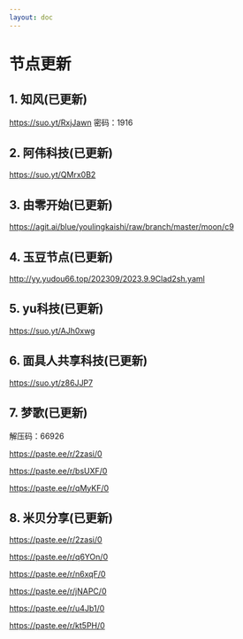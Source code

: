 ```yaml
---
layout: doc
---
```

# 节点更新

## 1. 知风(已更新)

https://suo.yt/RxjJawn 密码：1916

## 2. 阿伟科技(已更新)

https://suo.yt/QMrx0B2

## 3. 由零开始(已更新)

https://agit.ai/blue/youlingkaishi/raw/branch/master/moon/c9

## 4. 玉豆节点(已更新)

http://yy.yudou66.top/202309/2023.9.9Clad2sh.yaml

## 5. yu科技(已更新)

https://suo.yt/AJh0xwg

## 6. 面具人共享科技(已更新)

https://suo.yt/z86JJP7

## 7. 梦歌(已更新)

解压码：66926

https://paste.ee/r/2zasi/0

https://paste.ee/r/bsUXF/0

https://paste.ee/r/qMyKF/0

## 8. 米贝分享(已更新)

https://paste.ee/r/2zasi/0

https://paste.ee/r/q6YOn/0

https://paste.ee/r/n6xqF/0

https://paste.ee/r/jNAPC/0

https://paste.ee/r/u4Jb1/0

https://paste.ee/r/kt5PH/0
